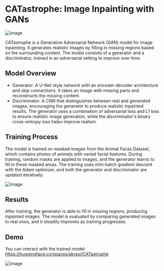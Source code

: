 # CATastrophe: Image Inpainting with GANs

![image](https://github.com/user-attachments/assets/c9a8ac31-7ad3-4864-8af1-3fb39af230ff)


CATastrophe is a Generative Adversarial Network (GAN) model for image inpainting. It generates realistic images by filling in missing regions based on the surrounding content. The model consists of a generator and a discriminator, trained in an adversarial setting to improve over time.

## Model Overview
* Generator: A U-Net style network with an encoder-decoder architecture and skip connections. It takes an image with missing parts and reconstructs the missing content.
* Discriminator: A CNN that distinguishes between real and generated images, encouraging the generator to produce realistic inpainted results.
The generator uses a combination of adversarial loss and L1 loss to ensure realistic image generation, while the discriminator's binary cross-entropy loss helps improve realism.

## Training Process
The model is trained on masked images from the Animal Faces Dataset, which contains photos of animals with varied facial features. During training, random masks are applied to images, and the generator learns to fill in these masked areas. The training uses mini-batch gradient descent with the Adam optimizer, and both the generator and discriminator are updated iteratively.

![image](https://github.com/user-attachments/assets/f0a7f1ba-6ffb-4b6d-8b4e-283f8bda7dba)


## Results
After training, the generator is able to fill in missing regions, producing inpainted images. The model is evaluated by comparing generated images to real ones, and it steadily improves as training progresses.

## Demo
You can interact with the trained model: https://huggingface.co/spaces/akrasi/CATastrophe

![image](https://github.com/user-attachments/assets/8b1b754d-9739-4ddf-807b-500dec63b34c)
